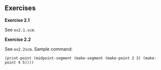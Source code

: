 ## Exercises

**Exercise 2.1**

See `ex2.1.scm`.

**Exercise 2.2**

See `ex2.2scm`. Sample command:

`(print-point (midpoint-segment (make-segment (make-point 2 3) (make-point 4 5))))`

